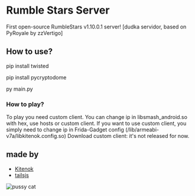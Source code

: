 # Rumble Stars Server
First open-source RumbleStars v1.10.0.1 server! [dudka servidor, based on PyRoyale by zzVertigo]<br>

## How to use?
pip install twisted

pip install pycryptodome

py main.py

### How to play?
To play you need custom client. You can change ip in libsmash_android.so with hex, use hosts or custom client. If you want to use custom client, you simply need to change ip in Frida-Gadget config (/lib/armeabi-v7a/libkitenok.config.so)
Download custom client: it's not released for now.

## made by

* [Kitenok](https://github.com/kitenok228)
* [tailsjs](https://github.com/tailsjs)

![pussy cat](https://github.com/SnusDevTeam/RumbleStars-Server/raw/main/cat.png)
